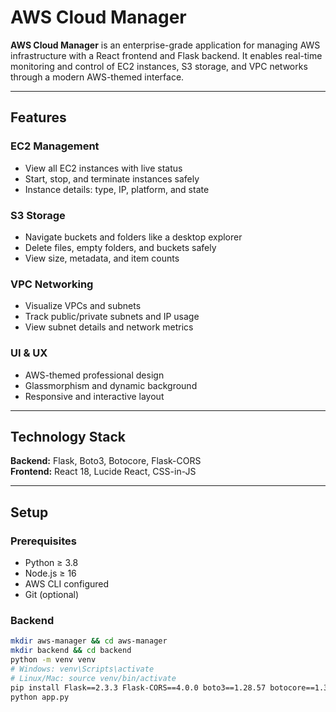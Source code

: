 # AWS Cloud Manager

**AWS Cloud Manager** is an enterprise-grade application for managing AWS infrastructure with a React frontend and Flask backend. It enables real-time monitoring and control of EC2 instances, S3 storage, and VPC networks through a modern AWS-themed interface.

---

## Features

### EC2 Management
- View all EC2 instances with live status
- Start, stop, and terminate instances safely
- Instance details: type, IP, platform, and state

### S3 Storage
- Navigate buckets and folders like a desktop explorer
- Delete files, empty folders, and buckets safely
- View size, metadata, and item counts

### VPC Networking
- Visualize VPCs and subnets
- Track public/private subnets and IP usage
- View subnet details and network metrics

### UI & UX
- AWS-themed professional design
- Glassmorphism and dynamic background
- Responsive and interactive layout

---

## Technology Stack

**Backend:** Flask, Boto3, Botocore, Flask-CORS  
**Frontend:** React 18, Lucide React, CSS-in-JS  

---

## Setup

### Prerequisites
- Python ≥ 3.8  
- Node.js ≥ 16  
- AWS CLI configured  
- Git (optional)

### Backend
```bash
mkdir aws-manager && cd aws-manager
mkdir backend && cd backend
python -m venv venv
# Windows: venv\Scripts\activate
# Linux/Mac: source venv/bin/activate
pip install Flask==2.3.3 Flask-CORS==4.0.0 boto3==1.28.57 botocore==1.31.57
python app.py
